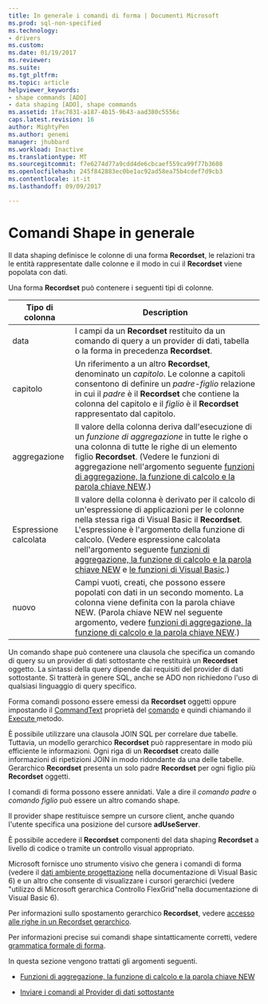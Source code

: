 ```yaml
---
title: In generale i comandi di forma | Documenti Microsoft
ms.prod: sql-non-specified
ms.technology:
- drivers
ms.custom: 
ms.date: 01/19/2017
ms.reviewer: 
ms.suite: 
ms.tgt_pltfrm: 
ms.topic: article
helpviewer_keywords:
- shape commands [ADO]
- data shaping [ADO], shape commands
ms.assetid: 1fac7831-a187-4b15-9b43-aad380c5556c
caps.latest.revision: 16
author: MightyPen
ms.author: genemi
manager: jhubbard
ms.workload: Inactive
ms.translationtype: MT
ms.sourcegitcommit: f7e6274d77a9cdd4de6cbcaef559ca99f77b3608
ms.openlocfilehash: 245f842883ec0be1ac92ad58ea75b4cdef7d9cb3
ms.contentlocale: it-it
ms.lasthandoff: 09/09/2017

---
```

# <a name="shape-commands-in-general"></a>Comandi Shape in generale
Il data shaping definisce le colonne di una forma **Recordset**, le relazioni tra le entità rappresentate dalle colonne e il modo in cui il **Recordset** viene popolata con dati.  
  
 Una forma **Recordset** può contenere i seguenti tipi di colonne.  
  
|Tipo di colonna|Description|  
|-----------------|-----------------|  
|data|I campi da un **Recordset** restituito da un comando di query a un provider di dati, tabella o la forma in precedenza **Recordset**.|  
|capitolo|Un riferimento a un altro **Recordset**, denominato un *capitolo*. Le colonne a capitoli consentono di definire un *padre-figlio* relazione in cui il *padre* è il **Recordset** che contiene la colonna del capitolo e il *figlio* è il **Recordset** rappresentato dal capitolo.|  
|aggregazione|Il valore della colonna deriva dall'esecuzione di un *funzione di aggregazione* in tutte le righe o una colonna di tutte le righe di un elemento figlio **Recordset**. (Vedere le funzioni di aggregazione nell'argomento seguente [funzioni di aggregazione, la funzione di calcolo e la parola chiave NEW](../../../ado/guide/data/aggregate-functions-the-calc-function-and-the-new-keyword.md).)|  
|Espressione calcolata|Il valore della colonna è derivato per il calcolo di un'espressione di applicazioni per le colonne nella stessa riga di Visual Basic il **Recordset**. L'espressione è l'argomento della funzione di calcolo. (Vedere espressione calcolata nell'argomento seguente [funzioni di aggregazione, la funzione di calcolo e la parola chiave NEW](../../../ado/guide/data/aggregate-functions-the-calc-function-and-the-new-keyword.md) e [le funzioni di Visual Basic](../../../ado/guide/data/visual-basic-for-applications-functions.md).)|  
|nuovo|Campi vuoti, creati, che possono essere popolati con dati in un secondo momento. La colonna viene definita con la parola chiave NEW. (Parola chiave NEW nel seguente argomento, vedere [funzioni di aggregazione, la funzione di calcolo e la parola chiave NEW](../../../ado/guide/data/aggregate-functions-the-calc-function-and-the-new-keyword.md).)|  
  
 Un comando shape può contenere una clausola che specifica un comando di query su un provider di dati sottostante che restituirà un **Recordset** oggetto. La sintassi della query dipende dai requisiti del provider di dati sottostante. Si tratterà in genere SQL, anche se ADO non richiedono l'uso di qualsiasi linguaggio di query specifico.  
  
 Forma comandi possono essere emessi da **Recordset** oggetti oppure impostando il [CommandText](../../../ado/reference/ado-api/commandtext-property-ado.md) proprietà del [comando](../../../ado/reference/ado-api/command-object-ado.md) e quindi chiamando il [Execute ](../../../ado/reference/ado-api/execute-method-ado-command.md) metodo.  
  
 È possibile utilizzare una clausola JOIN SQL per correlare due tabelle. Tuttavia, un modello gerarchico **Recordset** può rappresentare in modo più efficiente le informazioni. Ogni riga di un **Recordset** creato dalle informazioni di ripetizioni JOIN in modo ridondante da una delle tabelle. Gerarchico **Recordset** presenta un solo padre **Recordset** per ogni figlio più **Recordset** oggetti.  
  
 I comandi di forma possono essere annidati. Vale a dire il *comando padre* o *comando figlio* può essere un altro comando shape.  
  
 Il provider shape restituisce sempre un cursore client, anche quando l'utente specifica una posizione del cursore **adUseServer**.  
  
 È possibile accedere il **Recordset** componenti del data shaping **Recordset** a livello di codice o tramite un controllo visual appropriato.  
  
 Microsoft fornisce uno strumento visivo che genera i comandi di forma (vedere il [dati ambiente progettazione](http://go.microsoft.com/fwlink/?LinkId=5689) nella documentazione di Visual Basic 6) e un altro che consente di visualizzare i cursori gerarchici (vedere "utilizzo di Microsoft gerarchica Controllo FlexGrid"nella documentazione di Visual Basic 6).  
  
 Per informazioni sullo spostamento gerarchico **Recordset**, vedere [accesso alle righe in un Recordset gerarchico](../../../ado/guide/data/accessing-rows-in-a-hierarchical-recordset.md).  
  
 Per informazioni precise sui comandi shape sintatticamente corretti, vedere [grammatica formale di forma](../../../ado/guide/data/formal-shape-grammar.md).  
  
 In questa sezione vengono trattati gli argomenti seguenti.  
  
-   [Funzioni di aggregazione, la funzione di calcolo e la parola chiave NEW](../../../ado/guide/data/aggregate-functions-the-calc-function-and-the-new-keyword.md)  
  
-   [Inviare i comandi al Provider di dati sottostante](../../../ado/guide/data/issuing-commands-to-the-underlying-data-provider.md)


